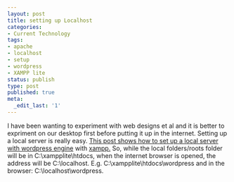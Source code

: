 ```yaml
---
layout: post
title: setting up Localhost
categories:
- Current Technology
tags:
- apache
- localhost
- setup
- wordpress
- XAMPP lite
status: publish
type: post
published: true
meta:
  _edit_last: '1'
---
```

I have been wanting to experiment with web designs et al and it is better to expriment on our desktop first before putting it up in the internet. Setting up a local server is really easy. [This post shows how to set up a local server with wordpress engine](http://geeksaresexy.blogspot.com/2006/06/installing-wordpress-locally-under.html) with [xampp.](http://www.apachefriends.org/en/xampp-windows.html) So, while the local folders/roots folder will be in C:\xampplite\htdocs, when the internet browser is opened, the address will be C:\localhost\. E.g. C:\xampplite\htdocs\wordpress and in the browser: C:\localhost\wordpress.
